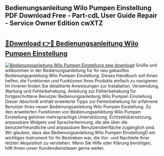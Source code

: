 ## Bedienungsanleitung Wilo Pumpen Einstellung PDF Download Free - Part-cdL User Guide Repair - Service Owner Edition cwXTZ

# <h2><a href="http://df1kwk.blite.top/?on=Bedienungsanleitung+Wilo+Pumpen+Einstellung">🔗Download 👉🔴 Bedienungsanleitung Wilo Pumpen Einstellung</a></h2>

[![Bedienungsanleitung Wilo Pumpen Einstellung new download](https://i.imgur.com/lujVjoI.png)](http://df1kwk.blite.top/?on=Bedienungsanleitung+Wilo+Pumpen+Einstellung)
Grüße und willkommen in der Bedienungsanleitung für Ihr neu gekauftes Bedienungsanleitung Wilo Pumpen Einstellung. Dieses Handbuch soll Ihnen helfen, die Funktionen und Funktionen Ihres Produkts einfach zu navigieren. Im Inneren finden Sie detaillierte Anweisungen zur Installation, Verwendung, Wartung und Fehlerbehebung. Anleitung zur Fehlerbehebung für fortgeschrittene Benutzer Bedienungsanleitung Wilo Pumpen Einstellung Dieser Abschnitt enthält erweiterte Tipps zur Fehlerbehebung für erfahrene Benutzer Ihres neuen Bedienungsanleitung Wilo Pumpen Einstellung. Zu den erweiterten Funktionen von Bedienungsanleitung Wilo Pumpen Einstellung gehören mehrsprachige Unterstützung, Echtzeitübersetzung, anpassbare Widgets und Spracherkennung, die alle über die benutzerfreundliche und anpassbare Benutzeroberfläche zugänglich sind. Wir glauben, dass das Bedienungsanleitung Wilo Pumpen EinstellungD ein wichtiges Instrument für Ihr Bestreben war, die Vor- und Nachteile Ihrer letzten Akquisition zu verstehen. Wenn Sie Hilfe oder Klärung benötigen, hilft Ihnen unser Kundendienstteam gerne weiter.
